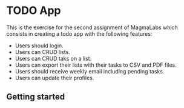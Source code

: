 # TODO App

This is the exercise for the second assignment of MagmaLabs which consists in creating a todo app with the following features:
* Users should login.
* Users can CRUD lists.
* Users can CRUD taks on a list.
* Users can export their lists with their tasks to CSV and PDF files.
* Users should receive weekly email including pending tasks.
* Users can update their profiles.
## Getting started
